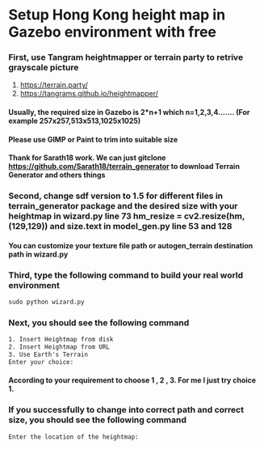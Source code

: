 # Setup Hong Kong height map in Gazebo environment with free
### First, use Tangram heightmapper or terrain party to retrive grayscale picture
1. https://terrain.party/
1. https://tangrams.github.io/heightmapper/
#### Usually, the required size in Gazebo is 2*n+1 which n=1,2,3,4....... (For example 257x257,513x513,1025x1025)
#### Please use GIMP or Paint to trim into suitable size
#### Thank for Sarath18 work. We can just gitclone https://github.com/Sarath18/terrain_generator to download Terrain Generator and others things
### Second, change sdf version to 1.5 for different files in terrain_generator package and the desired size with your heightmap in wizard.py line 73 hm_resize = cv2.resize(hm,(129,129)) and size.text in model_gen.py line 53 and 128
#### You can customize your texture file path or autogen_terrain destination path in wizard.py
### Third, type the following command to build your real world environment
```XML
sudo python wizard.py
```
### Next, you should see the following command
```XML
1. Insert Heightmap from disk
2. Insert Heightmap from URL
3. Use Earth's Terrain
Enter your choice:
```
#### According to your requirement to choose 1 , 2 , 3. For me I just try choice 1.
### If you successfully to change into correct path and correct size, you should see the following command
```XML
Enter the location of the heightmap:
```
